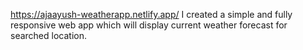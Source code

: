 https://ajaayush-weatherapp.netlify.app/
I created a simple and fully responsive web app which will display current weather forecast for searched location.
